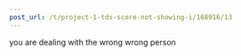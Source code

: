 ```yaml
---
post_url: /t/project-1-tds-score-not-showing-i/168916/13
---
```

you are dealing with the wrong wrong person